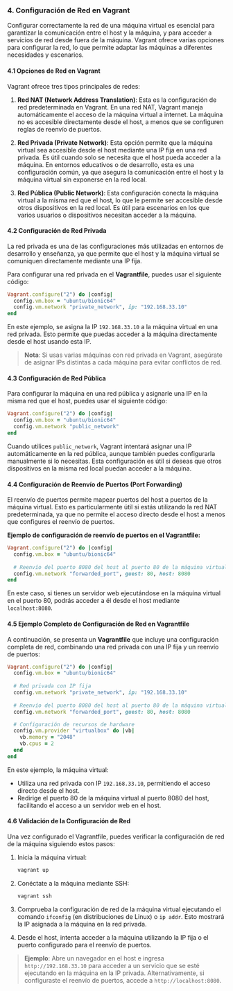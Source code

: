 ### 4. Configuración de Red en Vagrant

Configurar correctamente la red de una máquina virtual es esencial para garantizar la comunicación entre el host y la máquina, y para acceder a servicios de red desde fuera de la máquina. Vagrant ofrece varias opciones para configurar la red, lo que permite adaptar las máquinas a diferentes necesidades y escenarios.

#### 4.1 Opciones de Red en Vagrant

Vagrant ofrece tres tipos principales de redes:

1. **Red NAT (Network Address Translation)**: Esta es la configuración de red predeterminada en Vagrant. En una red NAT, Vagrant maneja automáticamente el acceso de la máquina virtual a internet. La máquina no es accesible directamente desde el host, a menos que se configuren reglas de reenvío de puertos.
   
2. **Red Privada (Private Network)**: Esta opción permite que la máquina virtual sea accesible desde el host mediante una IP fija en una red privada. Es útil cuando solo se necesita que el host pueda acceder a la máquina. En entornos educativos o de desarrollo, esta es una configuración común, ya que asegura la comunicación entre el host y la máquina virtual sin exponerse en la red local.

3. **Red Pública (Public Network)**: Esta configuración conecta la máquina virtual a la misma red que el host, lo que le permite ser accesible desde otros dispositivos en la red local. Es útil para escenarios en los que varios usuarios o dispositivos necesitan acceder a la máquina.

#### 4.2 Configuración de Red Privada

La red privada es una de las configuraciones más utilizadas en entornos de desarrollo y enseñanza, ya que permite que el host y la máquina virtual se comuniquen directamente mediante una IP fija. 

Para configurar una red privada en el **Vagrantfile**, puedes usar el siguiente código:

```ruby
Vagrant.configure("2") do |config|
  config.vm.box = "ubuntu/bionic64"
  config.vm.network "private_network", ip: "192.168.33.10"
end
```

En este ejemplo, se asigna la IP `192.168.33.10` a la máquina virtual en una red privada. Esto permite que puedas acceder a la máquina directamente desde el host usando esta IP.

> **Nota**: Si usas varias máquinas con red privada en Vagrant, asegúrate de asignar IPs distintas a cada máquina para evitar conflictos de red.

#### 4.3 Configuración de Red Pública

Para configurar la máquina en una red pública y asignarle una IP en la misma red que el host, puedes usar el siguiente código:

```ruby
Vagrant.configure("2") do |config|
  config.vm.box = "ubuntu/bionic64"
  config.vm.network "public_network"
end
```

Cuando utilices `public_network`, Vagrant intentará asignar una IP automáticamente en la red pública, aunque también puedes configurarla manualmente si lo necesitas. Esta configuración es útil si deseas que otros dispositivos en la misma red local puedan acceder a la máquina.

#### 4.4 Configuración de Reenvío de Puertos (Port Forwarding)

El reenvío de puertos permite mapear puertos del host a puertos de la máquina virtual. Esto es particularmente útil si estás utilizando la red NAT predeterminada, ya que no permite el acceso directo desde el host a menos que configures el reenvío de puertos.

**Ejemplo de configuración de reenvío de puertos en el Vagrantfile:**

```ruby
Vagrant.configure("2") do |config|
  config.vm.box = "ubuntu/bionic64"
  
  # Reenvío del puerto 8080 del host al puerto 80 de la máquina virtual
  config.vm.network "forwarded_port", guest: 80, host: 8080
end
```

En este caso, si tienes un servidor web ejecutándose en la máquina virtual en el puerto 80, podrás acceder a él desde el host mediante `localhost:8080`.

#### 4.5 Ejemplo Completo de Configuración de Red en Vagrantfile

A continuación, se presenta un **Vagrantfile** que incluye una configuración completa de red, combinando una red privada con una IP fija y un reenvío de puertos:

```ruby
Vagrant.configure("2") do |config|
  config.vm.box = "ubuntu/bionic64"
  
  # Red privada con IP fija
  config.vm.network "private_network", ip: "192.168.33.10"
  
  # Reenvío del puerto 8080 del host al puerto 80 de la máquina virtual
  config.vm.network "forwarded_port", guest: 80, host: 8080

  # Configuración de recursos de hardware
  config.vm.provider "virtualbox" do |vb|
    vb.memory = "2048"
    vb.cpus = 2
  end
end
```

En este ejemplo, la máquina virtual:

- Utiliza una red privada con IP `192.168.33.10`, permitiendo el acceso directo desde el host.
- Redirige el puerto 80 de la máquina virtual al puerto 8080 del host, facilitando el acceso a un servidor web en el host.

#### 4.6 Validación de la Configuración de Red

Una vez configurado el Vagrantfile, puedes verificar la configuración de red de la máquina siguiendo estos pasos:

1. Inicia la máquina virtual:
   ```bash
   vagrant up
   ```

2. Conéctate a la máquina mediante SSH:
   ```bash
   vagrant ssh
   ```

3. Comprueba la configuración de red de la máquina virtual ejecutando el comando `ifconfig` (en distribuciones de Linux) o `ip addr`. Esto mostrará la IP asignada a la máquina en la red privada.

4. Desde el host, intenta acceder a la máquina utilizando la IP fija o el puerto configurado para el reenvío de puertos.

> **Ejemplo**: Abre un navegador en el host e ingresa `http://192.168.33.10` para acceder a un servicio que se esté ejecutando en la máquina en la IP privada. Alternativamente, si configuraste el reenvío de puertos, accede a `http://localhost:8080`.

